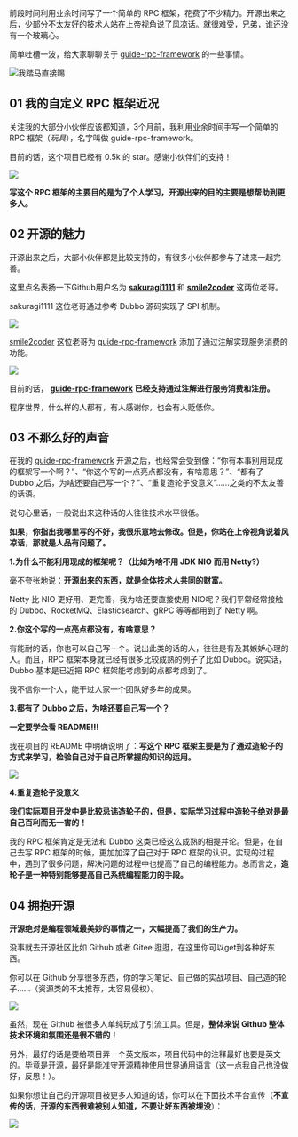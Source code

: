前段时间利用业余时间写了一个简单的 RPC 框架，花费了不少精力。开源出来之后，少部分不太友好的技术人站在上帝视角说了风凉话。就很难受，兄弟，谁还没有一个玻璃心。

简单吐槽一波，给大家聊聊关于  [guide-rpc-framework](https://github.com/Snailclimb/guide-rpc-framework) 的一些事情。

![我踏马直接踢](../images/beipenle/006APoFYly1ghq7u1xl7rj30hs0hs0ty.png)

## 01 我的自定义 RPC 框架近况

关注我的大部分小伙伴应该都知道，3个月前，我利用业余时间手写一个简单的 RPC 框架（*玩具*），名字叫做 guide-rpc-framework。

目前的话，这个项目已经有 0.5k 的 star。感谢小伙伴们的支持！

![](../images/beipenle/image-20200904135138501.png)

**写这个 RPC 框架的主要目的是为了个人学习，开源出来的目的主要是想帮助到更多人。**

## 02 开源的魅力

开源出来之后，大部小伙伴都是比较支持的，有很多小伙伴都参与了进来一起完善。

这里点名表扬一下Github用户名为 **[sakuragi1111](https://github.com/sakuragi1111)**  和 **[smile2coder](https://github.com/smile2coder)**  这两位老哥。

sakuragi1111 这位老哥通过参考 Dubbo 源码实现了 SPI 机制。

![](../images/beipenle/image-20200904140045964.png)

[smile2coder](https://github.com/smile2coder) 这位老哥为  [guide-rpc-framework](https://github.com/Snailclimb/guide-rpc-framework) 添加了通过注解实现服务消费的功能。

![](../images/beipenle/image-20200904140604371.png)

目前的话， **[guide-rpc-framework](https://github.com/Snailclimb/guide-rpc-framework) 已经支持通过注解进行服务消费和注册。**

程序世界，什么样的人都有，有人感谢你，也会有人贬低你。

## 03 不那么好的声音

在我的 [guide-rpc-framework](https://github.com/Snailclimb/guide-rpc-framework)  开源之后，也经常会受到像：“你有本事别用现成的框架写一个啊？”、“你这个写的一点亮点都没有，有啥意思？”、“都有了 Dubbo 之后，为啥还要自己写一个？”、“重复造轮子没意义”......之类的不太友善的话语。

说句心里话，一般说出来这种话的人往往技术水平很低。

**如果，你指出我哪里写的不好，我很乐意地去修改。但是，你站在上帝视角说着风凉话，那就是人品有问题了。**

**1.为什么不能利用现成的框架呢？（比如为啥不用 JDK NIO 而用 Netty?）**

毫不夸张地说：**开源出来的东西，就是全体技术人共同的财富。**

Netty 比 NIO 更好用、更完善，我为啥还要直接使用 NIO呢？我们平常经常接触的 Dubbo、RocketMQ、Elasticsearch、gRPC 等等都用到了 Netty 啊。

**2.你这个写的一点亮点都没有，有啥意思？**

有能耐的话，你也可以自己写一个。说出此类的话的人，往往是有及其嫉妒心理的人。而且，RPC 框架本身就已经有很多比较成熟的例子了比如 Dubbo。说实话，Dubbo 基本是已近把 RPC 框架能考虑到的点都考虑到了。

我不信你一个人，能干过人家一个团队好多年的成果。

**3.都有了 Dubbo 之后，为啥还要自己写一个？**

**一定要学会看 README!!!** 

我在项目的 README  中明确说明了：**写这个 RPC 框架主要是为了通过造轮子的方式来学习，检验自己对于自己所掌握的知识的运用。**

![](../images/beipenle/image-20200904144336571.png)

**4.重复造轮子没意义**

**我们实际项目开发中是比较忌讳造轮子的，但是，实际学习过程中造轮子绝对是最自己百利而无一害的！** 

我的 RPC 框架肯定是无法和 Dubbo 这类已经这么成熟的相提并论。但是，在自己去写 RPC 框架的时候，更加加深了自己对于 RPC 框架的认识。实现的过程中，遇到了很多问题，解决问题的过程中也提高了自己的编程能力。总而言之，**造轮子是一种特别能够提高自己系统编程能力的手段。**

## 04 拥抱开源

**开源绝对是编程领域最美妙的事情之一，大幅提高了我们的生产力。**

没事就去开源社区比如 Github 或者 Gitee 逛逛，在这里你可以get到各种好东西。

你可以在 Github 分享很多东西，你的学习笔记、自己做的实战项目、自己造的轮子......（资源类的不太推荐，太容易侵权）。

![](../images/beipenle/640.png)

虽然，现在 Github 被很多人单纯玩成了引流工具。但是，**整体来说 Github 整体技术环境和氛围还是很不错的！** 

另外，最好的话是要给项目弄一个英文版本，项目代码中的注释最好也要是英文的。毕竟是开源，最好是能准守开源精神使用世界通用语言（这一点我自己也没做好，反思！）。

如果你想让自己的开源项目被更多人知道的话，你可以在下面技术平台宣传（**不宣传的话，开源的东西很难被别人知道，不要让好东西被埋没**）：

![](../images/beipenle/640-20200904150730507.png)

